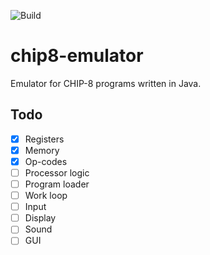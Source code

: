 ![Build](https://github.com/Vexisu/chip8-emulator/workflows/Build/badge.svg)
# chip8-emulator

Emulator for CHIP-8 programs written in Java.
## Todo
- [x] Registers
- [x] Memory
- [x] Op-codes
- [ ] Processor logic
- [ ] Program loader
- [ ] Work loop
- [ ] Input
- [ ] Display
- [ ] Sound
- [ ] GUI